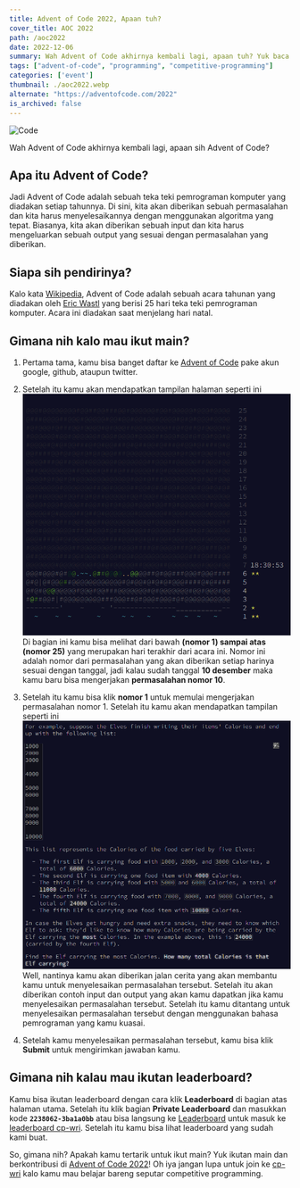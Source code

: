 ```yaml
---
title: Advent of Code 2022, Apaan tuh?
cover_title: AOC 2022
path: /aoc2022
date: 2022-12-06
summary: Wah Advent of Code akhirnya kembali lagi, apaan tuh? Yuk baca artikel ini untuk mengetahui apa itu Advent of Code dan bagaimana cara bermainnya.
tags: ["advent-of-code", "programming", "competitive-programming"]
categories: ['event']
thumbnail: ./aoc2022.webp
alternate: "https://adventofcode.com/2022"
is_archived: false
---
```


![Code](https://images.unsplash.com/photo-1584949091598-c31daaaa4aa9?crop=entropy&cs=tinysrgb&fit=max&fm=jpg&ixid=MnwxfDB8MXxyYW5kb218MHx8Y29kZXx8fHx8fDE2NzAzMjIzNzc&ixlib=rb-4.0.3&q=80&utm_campaign=api-credit&utm_medium=referral&utm_source=unsplash_source&w=540)

Wah Advent of Code akhirnya kembali lagi, apaan sih Advent of Code? 

## Apa itu Advent of Code?

Jadi Advent of Code adalah sebuah teka teki pemrograman komputer yang diadakan setiap tahunnya. Di sini, kita akan diberikan sebuah permasalahan dan kita harus menyelesaikannya dengan menggunakan algoritma yang tepat. Biasanya, kita akan diberikan sebuah input dan kita harus mengeluarkan sebuah output yang sesuai dengan permasalahan yang diberikan.

## Siapa sih pendirinya?
Kalo kata [Wikipedia](https://en.wikipedia.org/wiki/Advent_of_Code), Advent of Code adalah sebuah acara tahunan yang diadakan oleh [Eric Wastl](https://twitter.com/ericwastl) yang berisi 25 hari teka teki pemrograman komputer. Acara ini diadakan saat menjelang hari natal.

## Gimana nih kalo mau ikut main?

1. Pertama tama, kamu bisa banget daftar ke [Advent of Code](https://adventofcode.com/2022) pake akun google, github, ataupun twitter.
2. Setelah itu kamu akan mendapatkan tampilan halaman seperti ini
![Halaman Utama](./img/2022-12-06-advent-of-code2022/aocimg1.png)
Di bagian ini kamu bisa melihat dari bawah **(nomor 1) sampai atas (nomor 25)** yang merupakan hari terakhir dari acara ini. Nomor ini adalah nomor dari permasalahan yang akan diberikan setiap harinya sesuai dengan tanggal, jadi kalau sudah tanggal **10 desember** maka kamu baru bisa mengerjakan **permasalahan nomor 10**.

3. Setelah itu kamu bisa klik **nomor 1** untuk memulai mengerjakan permasalahan nomor 1. Setelah itu kamu akan mendapatkan tampilan seperti ini
![Permasalahan](./img/2022-12-06-advent-of-code2022/aocimg2.png)
Well, nantinya kamu akan diberikan jalan cerita yang akan membantu kamu untuk menyelesaikan permasalahan tersebut. Setelah itu akan diberikan contoh input dan output yang akan kamu dapatkan jika kamu menyelesaikan permasalahan tersebut. Setelah itu kamu ditantang untuk menyelesaikan permasalahan tersebut dengan menggunakan bahasa pemrograman yang kamu kuasai.

4. Setelah kamu menyelesaikan permasalahan tersebut, kamu bisa klik **Submit** untuk mengirimkan jawaban kamu. 

## Gimana nih kalau mau ikutan leaderboard?
Kamu bisa ikutan leaderboard dengan cara klik **Leaderboard** di bagian atas halaman utama. Setelah itu klik bagian **Private Leaderboard** dan masukkan kode **`2238062-3ba1a0bb`** atau bisa langsung ke [Leaderboard](https://adventofcode.com/2022/leaderboard/private) untuk masuk ke [leaderboard cp-wri](https://cp-wri.github.io/aoc/). Setelah itu kamu bisa lihat leaderboard yang sudah kami buat.

So, gimana nih? Apakah kamu tertarik untuk ikut main? Yuk ikutan main dan berkontribusi di [Advent of Code 2022](https://adventofcode.com/2022)! Oh iya jangan lupa untuk join ke [cp-wri](https://cp-wri.github.io/) kalo kamu mau belajar bareng seputar competitive programming.